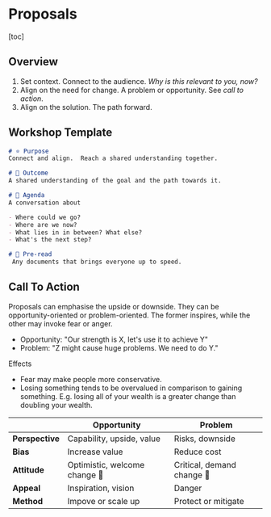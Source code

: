 # Proposals

[toc]

## Overview

1. Set context. Connect to the audience. *Why is this relevant to you, now?*
2. Align on the need for change. A problem or opportunity. See *call to action*.
3. Align on the solution. The path forward.



## Workshop Template

```markdown
# ⭐ Purpose
Connect and align.  Reach a shared understanding together.

# 🚀 Outcome
A shared understanding of the goal and the path towards it.

# 📅 Agenda
A conversation about

- Where could we go?
- Where are we now?
- What lies in in between? What else?
- What's the next step? 

# 📖 Pre-read
 Any documents that brings everyone up to speed.
```



## Call To Action

Proposals can emphasise the upside or downside. They can be opportunity-oriented or problem-oriented. The former inspires, while the other may invoke fear or anger.

- Opportunity: "Our strength is X, let's use it to achieve Y" 
- Problem: "Z might cause huge problems. We need to do Y."

Effects

- Fear may make people more conservative.
- Losing something tends to be overvalued in comparison to gaining something. E.g. losing all of your wealth is a greater change than doubling your wealth.

|                 | Opportunity                  | Problem                   |
| --------------- | ---------------------------- | ------------------------- |
| **Perspective** | Capability, upside, value    | Risks, downside           |
| **Bias**        | Increase value               | Reduce cost               |
| **Attitude**    | Optimistic, welcome change 🫴 | Critical, demand change 🫳 |
| **Appeal**      | Inspiration, vision          | Danger                    |
| **Method**      | Impove or scale up           | Protect or mitigate       |

